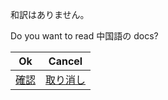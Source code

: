 和訳はありません。

Do you want to read 中国語の docs?

| Ok                        | Cancel                         |
| ------------------------- | ------------------------------ |
| [確認](../中文/readme.md) | [取り消し](../../../Readme.md) |
